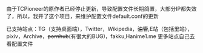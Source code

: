 由于TCPioneer的原作者已经停止更新，导致配置文件长期鸽置，大部分IP都失效了，所以，我开了这个项目，来维护配置文件default.conf的更新

已支持站点：TG（支持桌面端），Twitter，Wikipedia，~~油管~~,E站（包括里站），pixiv，Archive，~~pornhub~~(有很大的BUG)，fakku,Hanime1.me
更多站点自己去看配置文件
